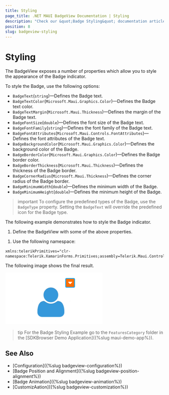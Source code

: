 ```yaml
---
title: Styling
page_title: .NET MAUI BadgeView Documentation | Styling
description: "Check our &quot;Badge Styling&quot; documentation article for Telerik BadgeView for .NET MAUI."
position: 8
slug: badgeview-styling
---
```


# Styling

The BadgeView exposes a number of properties which allow you to style the appearance of the Badge indicator.

To style the Badge, use the following options:

* `BadgeText`(`string`)&mdash;Defines the Badge text.
* `BadgeTextColor`(`Microsoft.Maui.Graphics.Color`)&mdash;Defines the Badge text color.
* `BadgeTextMargin`(`Microsoft.Maui.Thickness`)&mdash;Defines the margin of the Badge text.
* `BadgeFontSize`(`double`)&mdash;Defines the font size of the Badge text.
* `BadgeFontFamily`(`string`)&mdash;Defines the font family of the Badge text.
* `BadgeFontAttributes`(`Microsoft.Maui.Controls.FontAttributes`)&mdash;Defines the font attributes of the Badge text.
* `BadgeBackgroundColor`(`Microsoft.Maui.Graphics.Color`)&mdash;Defines the background color of the Badge.
* `BadgeBorderColor`(`Microsoft.Maui.Graphics.Color`)&mdash;Defines the Badge border color.
* `BadgeBorderThickness`(`Microsoft.Maui.Thickness`)&mdash;Defines the thickness of the Badge border.
* `BadgeCornerRadius`(`Microsoft.Maui.Thickness`)&mdash;Defines the corner radius of the Badge border.
* `BadgeMinimumWidth`(`double`)&mdash;Defines the minimum width of the Badge.
* `BadgeMinimumHeight`(`double`)&mdash;Defines the minimum height of the Badge.

>important To configure the predefined types of the Badge, use the `BadgeType` property. Setting the `BadgeText` will override the predefined icon for the Badge type.

The following example demonstrates how to style the Badge indicator.

1. Define the BadgeView with some of the above properties.

 <snippet id='badgeview-styling'/>

1. Use the following namespace:

 ```XAML
xmlns:telerikPrimitives="clr-namespace:Telerik.XamarinForms.Primitives;assembly=Telerik.Maui.Controls.Compatibility"
 ```

The following image shows the final result.

![Badge Styling](images/badgeview-badge-styling.png)

>tip For the Badge Styling Example go to the `FeaturesCategory` folder in the [SDKBrowser Demo Application]({%slug maui-demo-app%}).

## See Also

- [Configuration]({%slug badgeview-configuration%})
- [Badge Position and Alignment]({%slug badgeview-position-alignment%})
- [Badge Animation]({%slug badgeview-animation%})
- [CustomizAation]({%slug badgeview-customization%})
